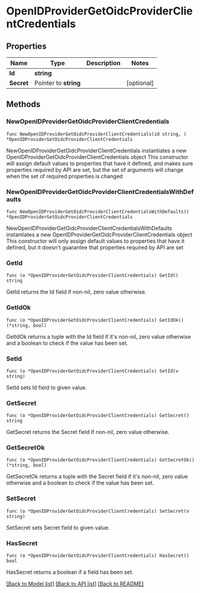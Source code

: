 # OpenIDProviderGetOidcProviderClientCredentials

## Properties

Name | Type | Description | Notes
------------ | ------------- | ------------- | -------------
**Id** | **string** |  | 
**Secret** | Pointer to **string** |  | [optional] 

## Methods

### NewOpenIDProviderGetOidcProviderClientCredentials

`func NewOpenIDProviderGetOidcProviderClientCredentials(id string, ) *OpenIDProviderGetOidcProviderClientCredentials`

NewOpenIDProviderGetOidcProviderClientCredentials instantiates a new OpenIDProviderGetOidcProviderClientCredentials object
This constructor will assign default values to properties that have it defined,
and makes sure properties required by API are set, but the set of arguments
will change when the set of required properties is changed

### NewOpenIDProviderGetOidcProviderClientCredentialsWithDefaults

`func NewOpenIDProviderGetOidcProviderClientCredentialsWithDefaults() *OpenIDProviderGetOidcProviderClientCredentials`

NewOpenIDProviderGetOidcProviderClientCredentialsWithDefaults instantiates a new OpenIDProviderGetOidcProviderClientCredentials object
This constructor will only assign default values to properties that have it defined,
but it doesn't guarantee that properties required by API are set

### GetId

`func (o *OpenIDProviderGetOidcProviderClientCredentials) GetId() string`

GetId returns the Id field if non-nil, zero value otherwise.

### GetIdOk

`func (o *OpenIDProviderGetOidcProviderClientCredentials) GetIdOk() (*string, bool)`

GetIdOk returns a tuple with the Id field if it's non-nil, zero value otherwise
and a boolean to check if the value has been set.

### SetId

`func (o *OpenIDProviderGetOidcProviderClientCredentials) SetId(v string)`

SetId sets Id field to given value.


### GetSecret

`func (o *OpenIDProviderGetOidcProviderClientCredentials) GetSecret() string`

GetSecret returns the Secret field if non-nil, zero value otherwise.

### GetSecretOk

`func (o *OpenIDProviderGetOidcProviderClientCredentials) GetSecretOk() (*string, bool)`

GetSecretOk returns a tuple with the Secret field if it's non-nil, zero value otherwise
and a boolean to check if the value has been set.

### SetSecret

`func (o *OpenIDProviderGetOidcProviderClientCredentials) SetSecret(v string)`

SetSecret sets Secret field to given value.

### HasSecret

`func (o *OpenIDProviderGetOidcProviderClientCredentials) HasSecret() bool`

HasSecret returns a boolean if a field has been set.


[[Back to Model list]](../README.md#documentation-for-models) [[Back to API list]](../README.md#documentation-for-api-endpoints) [[Back to README]](../README.md)


